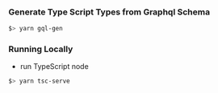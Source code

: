 ### Generate Type Script Types from Graphql Schema
```sh
$> yarn gql-gen
```

### Running Locally
* run TypeScript node
```sh
$> yarn tsc-serve
```
